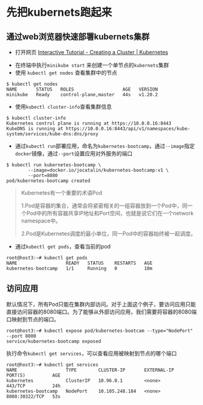 # 先把kubernets跑起来

## 通过web浏览器快速部署kubernets集群

- 打开网页 [Interactive Tutorial - Creating a Cluster | Kubernetes](https://kubernetes.io/docs/tutorials/kubernetes-basics/create-cluster/cluster-interactive/)

* 在终端中执行`minikube start` 来创建一个单节点的`kubernets`集群
* 使用 `kubectl get nodes` 查看集群中的节点

```shell
$ kubectl get nodes
NAME       STATUS   ROLES                  AGE   VERSION
minikube   Ready    control-plane,master   44s   v1.20.2
```

- 使用`kubectl cluster-info`查看集群信息

```shell
$ kubectl cluster-info
Kubernetes control plane is running at https://10.0.0.16:8443
KubeDNS is running at https://10.0.0.16:8443/api/v1/namespaces/kube-system/services/kube-dns:dns/proxy
```

- 通过`kubectl run`部署应用，命名为`kubernetes-bootcamp`，通过`--image`指定`docker`镜像，通过`--port`设置应用对外服务的端口

```shell
$ kubectl run kubernetes-bootcamp \
        --image=docker.io/jocatalin/kubernetes-bootcamp:v1 \
        --port=8080
pod/kubernetes-bootcamp created
```

> Kubernetes有一个重要的术语Pod
>
> 1.Pod是容器的集合，通常会将紧密相关的一组容器放到一个Pod中，同一个Pod中的所有容器共享IP地址和Port空间，也就是说它们在一个network namespace中。
>
> 2.Pod是Kubernetes调度的最小单位，同一Pod中的容器始终被一起调度。

- 通过`kubectl get pods`，查看当前的pod

```shell
root@host3:~# kubectl get pods
NAME                  READY   STATUS    RESTARTS   AGE
kubernetes-bootcamp   1/1     Running   0          10m
```

## 访问应用

默认情况下，所有Pod只能在集群内部访问。对于上面这个例子，要访问应用只能直接访问容器的8080端口。为了能够从外部访问应用，我们需要将容器的8080端口映射到节点的端口。

```shell
root@host3:~# kubectl expose pod/kubernetes-bootcam --type="NodePort" --port 8080
service/kubernetes-bootcamp exposed
```

执行命令`kubectl get services`，可以查看应用被映射到节点的哪个端口

```shell
root@host3:~# kubectl get services
NAME                  TYPE        CLUSTER-IP       EXTERNAL-IP   PORT(S)          AGE
kubernetes            ClusterIP   10.96.0.1        <none>        443/TCP          24h
kubernetes-bootcamp   NodePort    10.105.248.184   <none>        8080:30322/TCP   53s
```

